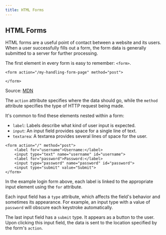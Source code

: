 ```yaml
---
title: HTML Forms
---
```

## HTML Forms

HTML forms are a useful point of contact between a website and its users. When a user successfully fills out a form, the form data is generally submitted to a server for further processing.

The first element in every form is easy to remember: `<form>`.
```
<form action="/my-handling-form-page" method="post">

</form>
```
Source: [MDN](https://developer.mozilla.org/en-US/docs/Learn/HTML/Forms/Your_first_HTML_form)

The `action` attribute specifies where the data should go, while the `method` attribute specifies the type of HTTP request being made.

It's common to find these elements nested within a form:
* `label`: Labels describe what kind of user input is expected.
* `input`: An input field provides space for a single line of text.
* `textarea`: A textarea provides several lines of space for the user.

```
<form action="/" method="post">
    <label for="username">Username:</label>
    <input type="text" name="username" id="username">
    <label for="password">Password:</label>
    <input type="password" name="password" id="password">
    <input type="submit" value="Submit">
</form>
```

In the example login form above, each label is linked to the appropriate input element using the `for` attribute. 

Each input field has a `type` attribute, which affects the field's behavior and sometimes its appearance. For example, an input type with a value of `password` will obscure each keystroke automatically.

The last input field has a `submit` type. It appears as a button to the user. Upon clicking this input field, the data is sent to the location specified by the form's `action`.

